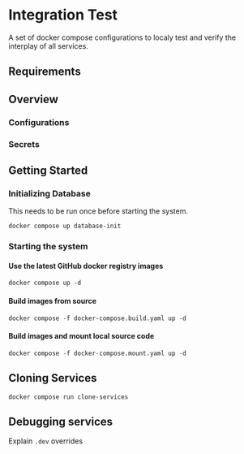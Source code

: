 # Integration Test

A set of docker compose configurations to localy test and verify the interplay of all services.

## Requirements

## Overview

### Configurations

### Secrets

## Getting Started

### Initializing Database

This needs to be run once before starting the system.

```
docker compose up database-init
```

### Starting the system

#### Use the latest GitHub docker registry images

```
docker compose up -d
```

#### Build images from source

```
docker compose -f docker-compose.build.yaml up -d
```

#### Build images and mount local source code

```
docker compose -f docker-compose.mount.yaml up -d
```

## Cloning Services

```
docker compose run clone-services
```

## Debugging services

Explain `.dev` overrides
